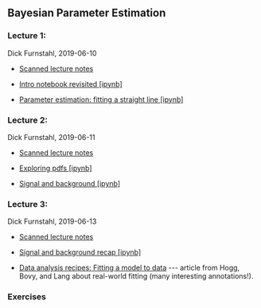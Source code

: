 ## Bayesian Parameter Estimation

### Lecture 1: 
Dick Furnstahl, 2019-06-10

* [Scanned lecture notes](https://github.com/NuclearTalent/Bayes2019/blob/master/topics/bayesian-parameter-estimation/Lecture_M1b_rjf.pdf)

* [Intro notebook revisited [ipynb]](https://github.com/NuclearTalent/Bayes2019/blob/master/topics/bayesian-parameter-estimation/parameter_estimation_in_bayesTALENT_intro.ipynb)

* [Parameter estimation: fitting a straight line [ipynb]](https://github.com/NuclearTalent/Bayes2019/blob/master/topics/bayesian-parameter-estimation/parameter_estimation_fitting_straight_line_I.ipynb
)


### Lecture 2: 
Dick Furnstahl, 2019-06-11

* [Scanned lecture notes](https://github.com/NuclearTalent/Bayes2019/blob/master/topics/bayesian-parameter-estimation/Lecture_T1b_rjf.pdf)

* [Exploring pdfs [ipynb]](https://github.com/NuclearTalent/Bayes2019/blob/master/topics/basics-of-bayesian-statistics/Exploring_pdfs.ipynb)

* [Signal and background [ipynb]](https://github.com/NuclearTalent/Bayes2019/blob/master/topics/bayesian-parameter-estimation/amplitude_in_presence_of_background.ipynb)

### Lecture 3: 
Dick Furnstahl, 2019-06-13

* [Scanned lecture notes](https://github.com/NuclearTalent/Bayes2019/blob/master/topics/bayesian-parameter-estimation/Lecture_Th1a_rjf.pdf)

* [Signal and background recap [ipynb]](https://github.com/NuclearTalent/Bayes2019/blob/master/topics/bayesian-parameter-estimation/amplitude_in_presence_of_background_RECAP.ipynb)

* [Data analysis recipes: Fitting a model to data](https://arxiv.org/abs/1008.4686) --- article from Hogg, Bovy, and Lang about real-world fitting (many interesting annotations!).

### Exercises
